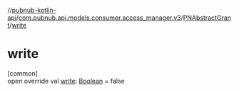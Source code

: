 //[pubnub-kotlin-api](../../../index.md)/[com.pubnub.api.models.consumer.access_manager.v3](../index.md)/[PNAbstractGrant](index.md)/[write](write.md)

# write

[common]\
open override val [write](write.md): [Boolean](https://kotlinlang.org/api/latest/jvm/stdlib/kotlin-stdlib/kotlin/-boolean/index.html) = false
